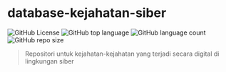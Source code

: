 # database-kejahatan-siber
![GitHub License](https://img.shields.io/github/license/himawanTIF/database-kejahatan-siber?style=for-the-badge)
![GitHub top language](https://img.shields.io/github/languages/top/himawanTIF/database-kejahatan-siber?style=for-the-badge)
![GitHub language count](https://img.shields.io/github/languages/count/himawanTIF/database-kejahatan-siber?style=for-the-badge)
![GitHub repo size](https://img.shields.io/github/repo-size/himawanTIF/database-kejahatan-siber?style=for-the-badge)
>
> Repositori untuk kejahatan-kejahatan yang terjadi secara digital di lingkungan siber